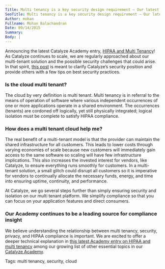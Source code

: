 ```yaml
---
Title: Multi tenancy is a key security design requirement — Our latest Academy entry
SeoTitle: Multi tenancy is a key security design requirement — Our latest Academy entry
Author: mohan
Fullname: Mohan Balachandran
Date: 09/14/2015
Summary: 
Body: |
---
```

Announcing the latest Catalyze Academy entry, [HIPAA and Multi Tenancy](https://catalyze.io/learn/hipaa-and-multi-tenancy)! As Catalyze continues to scale, we are regularly approached about our multi-tenant solution and the possible security challenges that could arise. In that spirit, [this post](https://catalyze.io/learn/hipaa-and-multi-tenancy) is meant to clarify Catalyze’s security position and provide others with a few tips on best security practices.

### Is the cloud multi tenant?

The cloud by very definition is multi tenant. Multi tenancy is in referral to the means of operation of software where various independent occurrences of one or more applications operate in a shared environment. The occurrences (tenants) are cordoned off logically, yet still physically integrated; logical isolation must be complete to satisfy HIPAA compliance.

### How does a multi tenant cloud help me?

The real benefit of a multi-tenant model is that the provider can maintain the shared infrastructure for all customers. This leads to lower costs through varying economies of scale because new customers will immediately gain access to the same software so scaling will have few infrastructure implications. This also increases the invested interest for vendors, like Catalyze, to ensure everything runs smoothly for customers. In a multi-tenant solution, a small glitch could disrupt all customers so it is imperative for vendors to continually allocate the necessary funds, energy, and time into ensuring uptime, continuity, and performance. 

At Catalyze, we go several steps further than simply ensuring security and isolation on our multi tenant platform. We simplify compliance so that you can focus on your application features and direct consumers. 

### Our Academy continues to be a leading source for compliance insight

We believe understanding the relationship between multi tenancy, security, privacy, and HIPAA compliance is important. We are excited to offer a deeper technical explanation in [this latest Academy entry on HIPAA and multi tenancy](https://catalyze.io/learn/hipaa-and-multi-tenancy) among our growing list of  other essential topics in our [Catalyze Academy](https://catalyze.io/learn).

Tags: multi tenancy, security, cloud